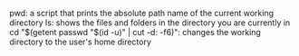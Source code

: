 pwd: a script that prints the absolute path name of the current working directory
ls: shows the files and folders in the directory you are currently in
cd "$(getent passwd "$(id -u)" | cut -d: -f6)": changes the working directory to the user's home directory
